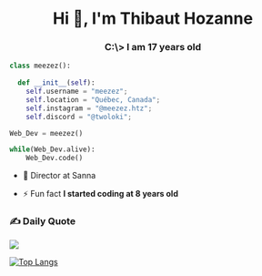 <h1 align="center">Hi 👋, I'm Thibaut Hozanne</h1>
<h3 align="center">C:\> I am 17 years old</h3>

```py
class meezez():
    
  def __init__(self):
    self.username = "meezez";
    self.location = "Québec, Canada";
    self.instagram = "@meezez.htz";
    self.discord = "@twoloki";

Web_Dev = meezez()

while(Web_Dev.alive):
    Web_Dev.code()
```

- 👑 Director at Sanna

- ⚡ Fun fact **I started coding at 8 years old**


### ✍️ Daily Quote
![](https://quotes-github-readme.vercel.app/api?type=horizontal&theme=dark)

[![Top Langs](https://github-readme-stats.vercel.app/api/top-langs/?username=meezez)](https://github.com/anuraghazra/github-readme-stats)

